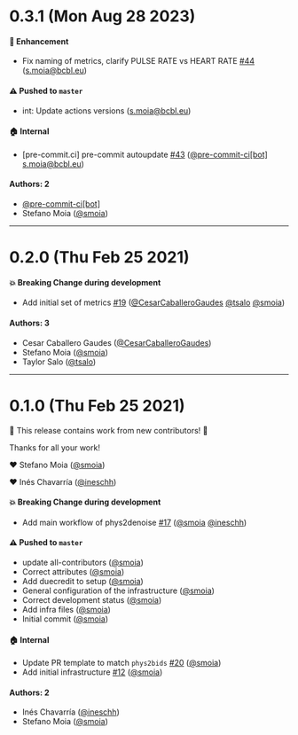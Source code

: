# 0.3.1 (Mon Aug 28 2023)

#### 🚀 Enhancement

- Fix naming of metrics, clarify PULSE RATE vs HEART RATE [#44](https://github.com/physiopy/phys2denoise/pull/44) (s.moia@bcbl.eu)

#### ⚠️ Pushed to `master`

- int: Update actions versions (s.moia@bcbl.eu)

#### 🏠 Internal

- [pre-commit.ci] pre-commit autoupdate [#43](https://github.com/physiopy/phys2denoise/pull/43) ([@pre-commit-ci[bot]](https://github.com/pre-commit-ci[bot]) s.moia@bcbl.eu)

#### Authors: 2

- [@pre-commit-ci[bot]](https://github.com/pre-commit-ci[bot])
- Stefano Moia ([@smoia](https://github.com/smoia))

---

# 0.2.0 (Thu Feb 25 2021)

#### 💥 Breaking Change during development

- Add initial set of metrics [#19](https://github.com/physiopy/phys2denoise/pull/19) ([@CesarCaballeroGaudes](https://github.com/CesarCaballeroGaudes) [@tsalo](https://github.com/tsalo) [@smoia](https://github.com/smoia))

#### Authors: 3

- Cesar Caballero Gaudes ([@CesarCaballeroGaudes](https://github.com/CesarCaballeroGaudes))
- Stefano Moia ([@smoia](https://github.com/smoia))
- Taylor Salo ([@tsalo](https://github.com/tsalo))

---

# 0.1.0 (Thu Feb 25 2021)

:tada: This release contains work from new contributors! :tada:

Thanks for all your work!

:heart: Stefano Moia ([@smoia](https://github.com/smoia))

:heart: Inés Chavarría ([@ineschh](https://github.com/ineschh))

#### 💥 Breaking Change during development

- Add main workflow of phys2denoise [#17](https://github.com/physiopy/phys2denoise/pull/17) ([@smoia](https://github.com/smoia) [@ineschh](https://github.com/ineschh))

#### ⚠️ Pushed to `master`

- update all-contributors ([@smoia](https://github.com/smoia))
- Correct attributes ([@smoia](https://github.com/smoia))
- Add duecredit to setup ([@smoia](https://github.com/smoia))
- General configuration of the infrastructure ([@smoia](https://github.com/smoia))
- Correct development status ([@smoia](https://github.com/smoia))
- Add infra files ([@smoia](https://github.com/smoia))
- Initial commit ([@smoia](https://github.com/smoia))

#### 🏠 Internal

- Update PR template to match `phys2bids` [#20](https://github.com/physiopy/phys2denoise/pull/20) ([@smoia](https://github.com/smoia))
- Add initial infrastructure [#12](https://github.com/physiopy/phys2denoise/pull/12) ([@smoia](https://github.com/smoia))

#### Authors: 2

- Inés Chavarría ([@ineschh](https://github.com/ineschh))
- Stefano Moia ([@smoia](https://github.com/smoia))
